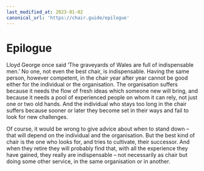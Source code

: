 ```yaml
---
last_modified_at: 2023-01-02
canonical_url: 'https://chair.guide/epilogue'
---
```


# Epilogue

Lloyd George once said ‘The graveyards of Wales are full of indispensable men.’ No one, not even the best chair, is indispensable. Having the same person, however competent, in the chair year after year cannot be good either for the individual or the organisation. The organisation suffers because it needs the flow of fresh ideas which someone new will bring, and because it needs a pool of experienced people on whom it can rely, not just one or two old hands. And the individual who stays too long in the chair suffers because sooner or later they become set in their ways and fail to look for new challenges.

Of course, it would be wrong to give advice about when to stand down – that will depend on the individual and the organisation. But the best kind of chair is the one who looks for, and tries to cultivate, their successor. And when they retire they will probably find that, with all the experience they have gained, they really are indispensable – not necessarily as chair but doing some other service, in the same organisation or in another.